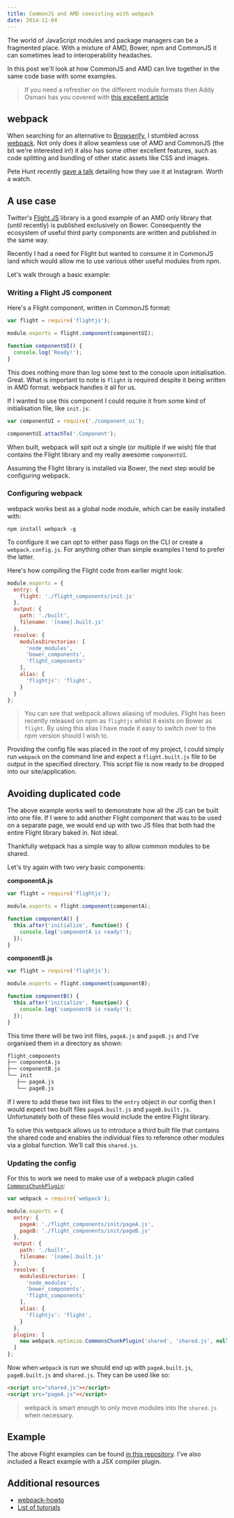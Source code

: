 ```yaml
---
title: CommonJS and AMD coexisting with webpack
date: 2014-11-04
---
```


The world of JavaScript modules and package managers can be a fragmented place. With a mixture of AMD, Bower, npm and CommonJS it can sometimes lead to interoperability headaches.

In this post we'll look at how CommonJS and AMD can live together in the same code base with some examples.

> If you need a refresher on the different module formats then Addy Osmani has you covered with [this excellent article](http://addyosmani.com/writing-modular-js/)

## webpack

When searching for an alternative to [Browserify](http://browserify.org/), I stumbled across [webpack](http://webpack.github.io). Not only does it allow seamless use of AMD and CommonJS (the bit we're interested in!) it also has some other excellent features, such as code splitting and bundling of other static assets like CSS and images.

Pete Hunt recently [gave a talk](https://www.youtube.com/watch?v=VkTCL6Nqm6Y) detailing how they use it at Instagram. Worth a watch.

## A use case

Twitter's [Flight JS](https://github.com/flightjs/flight) library is a good example of an AMD only library that (until recently) is published exclusively on Bower. Consequently the ecosystem of useful third party components are written and published in the same way.

Recently I had a need for Flight but wanted to consume it in CommonJS land which would allow me to use various other useful modules from npm.

Let's walk through a basic example:

### Writing a Flight JS component

Here's a Flight component, written in CommonJS format:

``` js
var flight = require('flightjs');

module.exports = flight.component(componentUI);

function componentUI() {
  console.log('Ready!');
}
```

This does nothing more than log some text to the console upon initialisation. Great. What is important to note is `flight` is required despite it being written in AMD format. webpack handles it all for us.

If I wanted to use this component I could require it from some kind of initialisation file, like `init.js`:

``` js
var componentUI = require('./component_ui');

componentUI.attachTo('.Component');
```

When built, webpack will spit out a single (or multiple if we wish) file that contains the Flight library and my really awesome `componentUI`.

Assuming the Flight library is installed via Bower, the next step would be configuring webpack.

### Configuring webpack

webpack works best as a global node module, which can be easily installed with:

    npm install webpack -g

To configure it we can opt to either pass flags on the CLI or create a `webpack.config.js`. For anything other than simple examples I tend to prefer the latter.

Here's how compiling the Flight code from earlier might look:

``` js
module.exports = {
  entry: {
    flight: './flight_components/init.js'
  },
  output: {
    path: './built',
    filename: '[name].built.js'
  },
  resolve: {
    modulesDirectories: [
      'node_modules',
      'bower_components',
      'flight_components'
    ],
    alias: {
      'flightjs': 'flight',
    }
  }
};
```

> You can see that webpack allows aliasing of modules. Flight has been recently released on npm as `flightjs` whilst it exists on Bower as `flight`. By using this alias I have made it easy to switch over to the npm version should I wish to.

Providing the config file was placed in the root of my project, I could simply run `webpack` on the command line and expect a `flight.built.js` file to be output in the specified directory. This script file is now ready to be dropped into our site/application.

## Avoiding duplicated code

The above example works well to demonstrate how all the JS can be built into one file. If I were to add another Flight component that was to be used on a separate page, we would end up with two JS files that both had the entire Flight library baked in. Not ideal.

Thankfully webpack has a simple way to allow common modules to be shared.

Let's try again with two very basic components:

**componentA.js**

``` js
var flight = require('flightjs');

module.exports = flight.component(componentA);

function componentA() {
  this.after('initialize', function() {
    console.log('componentA is ready!');
  });
}
```

**componentB.js**

``` js
var flight = require('flightjs');

module.exports = flight.component(componentB);

function componentB() {
  this.after('initialize', function() {
    console.log('componentB is ready!');
  });
}
```

This time there will be two init files, `pageA.js` and `pageB.js` and I've organised them in a directory as shown:

```bash
flight_components
├── componentA.js
├── componentB.js
└── init
   ├── pageA.js
   └── pageB.js
```

If I were to add these two init files to the `entry` object in our config then I would expect two built files `pageA.built.js` and `pageB.built.js`. Unfortunately both of these files would include the entire Flight library.

To solve this webpack allows us to introduce a third built file that contains the shared code and enables the individual files to reference other modules via a global function. We'll call this `shared.js`.

### Updating the config

For this to work we need to make use of a webpack plugin called [`CommonsChunkPlugin`](http://webpack.github.io/docs/list-of-plugins.html#commonschunkplugin):

``` js
var webpack = require('webpack');

module.exports = {
  entry: {
    pageA: './flight_components/init/pageA.js',
    pageB: './flight_components/init/pageB.js'
  },
  output: {
    path: './built',
    filename: '[name].built.js'
  },
  resolve: {
    modulesDirectories: [
      'node_modules',
      'bower_components',
      'flight_components'
    ],
    alias: {
      'flightjs': 'flight',
    }
  },
  plugins: [
    new webpack.optimize.CommonsChunkPlugin('shared', 'shared.js', null, 2)
  ]
};
```

Now when `webpack` is run we should end up with `pageA.built.js`, `pageB.built.js` and `shared.js`. They can be used like so:

``` html
<script src="shared.js"></script>
<script src="pageA.js"></script>
```

> webpack is smart enough to only move modules into the `shared.js` when necessary.

##  Example

The above Flight examples can be found [in this repository](https://github.com/simonsmith/webpack-example). I've also included a React example with a JSX compiler plugin.

## Additional resources

* [webpack-howto](https://github.com/petehunt/webpack-howto)
* [List of tutorials](http://webpack.github.io/docs/list-of-tutorials.html)




















